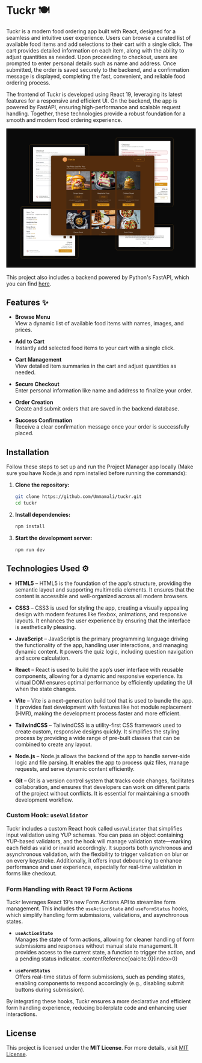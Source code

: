 # Tuckr 🍽️

Tuckr is a modern food ordering app built with React, designed for a seamless and intuitive user experience. Users can browse a curated list of available food items and add selections to their cart with a single click. The cart provides detailed information on each item, along with the ability to adjust quantities as needed. Upon proceeding to checkout, users are prompted to enter personal details such as name and address. Once submitted, the order is saved securely to the backend, and a confirmation message is displayed, completing the fast, convenient, and reliable food ordering process.

The frontend of Tuckr is developed using React 19, leveraging its latest features for a responsive and efficient UI. On the backend, the app is powered by FastAPI, ensuring high-performance and scalable request handling. Together, these technologies provide a robust foundation for a smooth and modern food ordering experience.

<img alt="Project Preview" src="./public/preview.jpg"/>

This project also includes a backend powered by Python's FastAPI, which you can find [here](https://github.com/ummamali/tuckrbck).



## Features ✨

- **Browse Menu**  
  View a dynamic list of available food items with names, images, and prices.

- **Add to Cart**  
  Instantly add selected food items to your cart with a single click.

- **Cart Management**  
  View detailed item summaries in the cart and adjust quantities as needed.

- **Secure Checkout**  
  Enter personal information like name and address to finalize your order.

- **Order Creation**  
  Create and submit orders that are saved in the backend database.

- **Success Confirmation**  
  Receive a clear confirmation message once your order is successfully placed.

## Installation  

Follow these steps to set up and run the Project Manager app locally (Make sure you have Node.js and npm installed before running the commands):  

1. **Clone the repository:**  

    ```sh
   git clone https://github.com/Ummamali/tuckr.git
   cd tuckr

3. **Install dependencies:**

      ```sh
    npm install
    
4. **Start the development server:**

     ```sh
     npm run dev

## Technologies Used ⚙️

- **HTML5** – HTML5 is the foundation of the app's structure, providing the semantic layout and supporting multimedia elements. It ensures that the content is accessible and well-organized across all modern browsers.
  
- **CSS3** – CSS3 is used for styling the app, creating a visually appealing design with modern features like flexbox, animations, and responsive layouts. It enhances the user experience by ensuring that the interface is aesthetically pleasing.

- **JavaScript** – JavaScript is the primary programming language driving the functionality of the app, handling user interactions, and managing dynamic content. It powers the quiz logic, including question navigation and score calculation.

- **React** – React is used to build the app’s user interface with reusable components, allowing for a dynamic and responsive experience. Its virtual DOM ensures optimal performance by efficiently updating the UI when the state changes.

- **Vite** – Vite is a next-generation build tool that is used to bundle the app. It provides fast development with features like hot module replacement (HMR), making the development process faster and more efficient.

- **TailwindCSS** – TailwindCSS is a utility-first CSS framework used to create custom, responsive designs quickly. It simplifies the styling process by providing a wide range of pre-built classes that can be combined to create any layout.

- **Node.js** – Node.js allows the backend of the app to handle server-side logic and file parsing. It enables the app to process quiz files, manage requests, and serve dynamic content efficiently.

- **Git** – Git is a version control system that tracks code changes, facilitates collaboration, and ensures that developers can work on different parts of the project without conflicts. It is essential for maintaining a smooth development workflow.

### Custom Hook: `useValidator`

Tuckr includes a custom React hook called `useValidator` that simplifies input validation using YUP schemas. You can pass an object containing YUP-based validators, and the hook will manage validation state—marking each field as valid or invalid accordingly. It supports both synchronous and asynchronous validation, with the flexibility to trigger validation on blur or on every keystroke. Additionally, it offers input debouncing to enhance performance and user experience, especially for real-time validation in forms like checkout.

### Form Handling with React 19 Form Actions

Tuckr leverages React 19's new Form Actions API to streamline form management. This includes the `useActionState` and `useFormStatus` hooks, which simplify handling form submissions, validations, and asynchronous states.

- **`useActionState`**  
  Manages the state of form actions, allowing for cleaner handling of form submissions and responses without manual state management. It provides access to the current state, a function to trigger the action, and a pending status indicator. :contentReference[oaicite:0]{index=0}

- **`useFormStatus`**  
  Offers real-time status of form submissions, such as pending states, enabling components to respond accordingly (e.g., disabling submit buttons during submission).

By integrating these hooks, Tuckr ensures a more declarative and efficient form handling experience, reducing boilerplate code and enhancing user interactions.


## License  

This project is licensed under the **MIT License**. For more details, visit [MIT License](https://opensource.org/licenses/MIT).  
